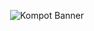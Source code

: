 <p align="center">
  <img src="https://homework-uploader.s3.eu-west-3.amazonaws.com/diagrams/kompot_banner.png" alt="Kompot Banner">
</p>
